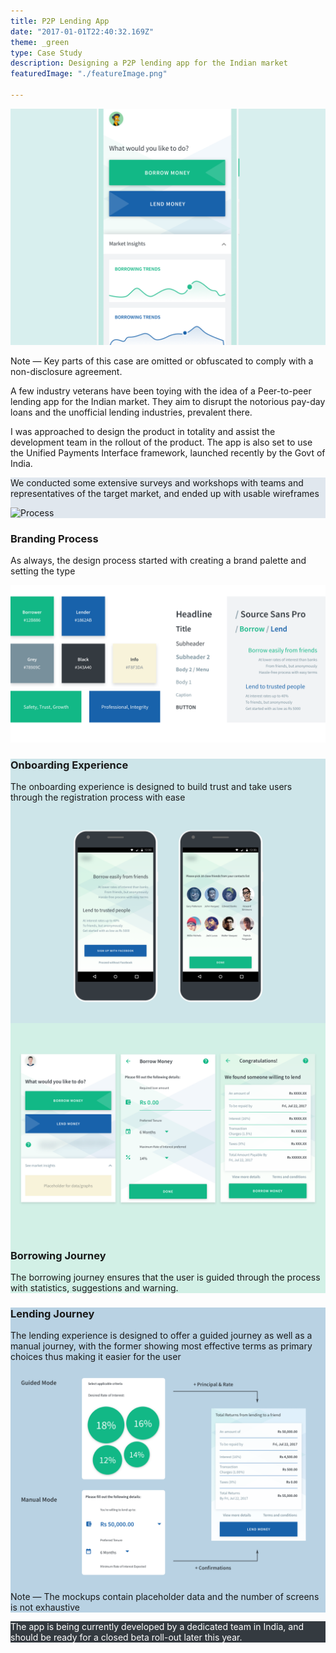 ```yaml
---
title: P2P Lending App
date: "2017-01-01T22:40:32.169Z"
theme: _green
type: Case Study
description: Designing a P2P lending app for the Indian market 
featuredImage: "./featureImage.png"

---
```


<img src="./featureImage.png" alt="P2P Lending Banner">


<div class="cs-afw">
<p class="tc"> Note — Key parts of this case are omitted or obfuscated to comply with a non-disclosure agreement.</p>
</div>

<div class="sec-3 pv4">
  <div class="cont">
    <div class="conttext">
  <p>A few industry veterans have been toying with the idea of a Peer-to-peer lending app for the Indian market. They aim to disrupt the notorious pay-day loans and the unofficial lending industries, prevalent there.</p>
</div>
</div>
<div class="cont">
    <div class="conttext">
  <p class="silver">I was approached to design the product in totality and assist the development team in the rollout of the product. The app is also set to use the Unified Payments Interface framework, launched recently by the Govt of India.</p>
</div>
</div>
</div>


<div class="cs-fw pv4" style="background-color: #e0e7ee">

<div class="cs">

<p class="tc mb4">We conducted some extensive surveys and workshops with teams and representatives of the target market, and ended up with usable wireframes</p>
</div>

<div class="cs-afw mb4">
<img src="./process.png" alt="Process">

</div>

</div>

<div class="w-100-ns">

<div class="cf pv4">  

<div class="fl w-50-ns w-100 ph5-ns ph3 dt vh-75-ns vh-25">

<div class="dtc v-mid">

<h3 class="f3">Branding Process</h3>
<p class="silver">As always, the design process started with creating a brand palette and setting the type</p>

</div>

</div>
<div class="fl w-50-ns w-100 dt vh-75-ns vh-50">

<div class="dtc v-mid">

<img src="./design/brand.png" alt="Branding">

</div>

</div>

</div>

</div>

<div class="w-100">

<div class="cf pv4" style="background-color: #CDE5E9;">

<div class="fl w-50-ns w-100 ph3 ph5-ns dt vh-75-ns vh-25">

<div class="dtc v-mid">

<h3 class="f3">Onboarding Experience</h3>

<p class="silver">The onboarding experience is designed to build trust and take users through the registration process with ease</p>

</div>

</div>

<div class="fl w-50-ns w-100 dt vh-75-ns vh-50">

<div class="dtc v-mid">

<img src="./design/mockups/onboard.png" alt="Onboarding">

</div>

</div>

</div>

<div class="cf pv4" style="background-color: #D2F0E6;">

<div class="fl w-50-ns w-100 dt vh-75-ns vh-50" >

<div class="dtc v-mid">

<img src="./design/mockups/borrow.png" alt="Borrowing Process">

</div>

</div>

<div class="fl w-50-ns w-100 ph3 ph5-ns dt vh-75-ns vh-25">

<div class="dtc v-mid">

<h3 class="f3">Borrowing Journey</h3>

<p class="silver">The borrowing journey ensures that the user is guided through the process with statistics, suggestions and warning.</p>

</div>

</div>

</div>

<div class="cf pv4" style="background-color: #B9D2E3;">

<div class="fl w-50-ns w-100 ph5-ns ph3 dt vh-75-ns vh-25">

<div class="dtc v-mid">

<h3 class="f3">Lending Journey</h3>

<p class="silver">The lending experience is designed to offer a guided journey as well as a manual journey, with the former showing most effective terms as primary choices thus making it easier for the user</p>

</div>

</div>

<div class="fl w-50-ns w-100 dt vh-75-ns vh-50">

<div class="dtc v-mid">

<img src="./design/mockups/lend.png" alt="Lending Journey">

</div>

</div>



<p class="f5 pv4 tc">Note — The mockups contain placeholder data and the number of screens is not exhaustive</p>

</div>

</div>

<div class="cs-fw" style="background-color: #343A40; color: white">

<div class="cs">


<p class="tc pv4-ns pv2">The app is being currently developed by a dedicated team in India, and should be ready for a closed beta roll-out later this year.</p>

</div> 
</div>
